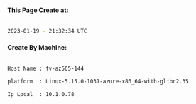 
   
#### This Page Create at:

```bash

2023-01-19 - 21:32:34 UTC

```

#### Create By Machine:

```bash

Host Name : fv-az565-144

platform  : Linux-5.15.0-1031-azure-x86_64-with-glibc2.35

Ip Local  : 10.1.0.78

```

